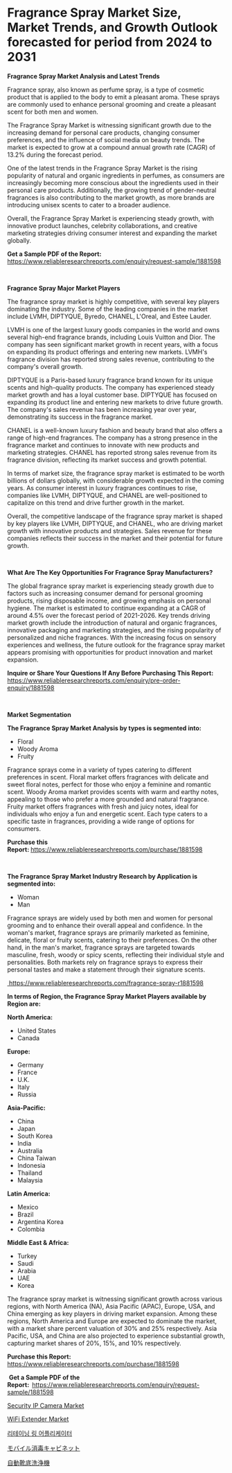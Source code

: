 <p><h1>Fragrance Spray Market Size, Market Trends, and Growth Outlook forecasted for period from 2024 to 2031</h1></p><p><strong>Fragrance Spray Market Analysis and Latest Trends</strong></p>
<p><p>Fragrance spray, also known as perfume spray, is a type of cosmetic product that is applied to the body to emit a pleasant aroma. These sprays are commonly used to enhance personal grooming and create a pleasant scent for both men and women.</p><p>The Fragrance Spray Market is witnessing significant growth due to the increasing demand for personal care products, changing consumer preferences, and the influence of social media on beauty trends. The market is expected to grow at a compound annual growth rate (CAGR) of 13.2% during the forecast period.</p><p>One of the latest trends in the Fragrance Spray Market is the rising popularity of natural and organic ingredients in perfumes, as consumers are increasingly becoming more conscious about the ingredients used in their personal care products. Additionally, the growing trend of gender-neutral fragrances is also contributing to the market growth, as more brands are introducing unisex scents to cater to a broader audience.</p><p>Overall, the Fragrance Spray Market is experiencing steady growth, with innovative product launches, celebrity collaborations, and creative marketing strategies driving consumer interest and expanding the market globally.</p></p>
<p><strong>Get a Sample PDF of the Report:&nbsp;</strong> <a href="https://www.reliableresearchreports.com/enquiry/request-sample/1881598">https://www.reliableresearchreports.com/enquiry/request-sample/1881598</a></p>
<p>&nbsp;</p>
<p><strong>Fragrance Spray Major Market Players</strong></p>
<p><p>The fragrance spray market is highly competitive, with several key players dominating the industry. Some of the leading companies in the market include LVMH, DIPTYQUE, Byredo, CHANEL, L'Oreal, and Estee Lauder.</p><p>LVMH is one of the largest luxury goods companies in the world and owns several high-end fragrance brands, including Louis Vuitton and Dior. The company has seen significant market growth in recent years, with a focus on expanding its product offerings and entering new markets. LVMH's fragrance division has reported strong sales revenue, contributing to the company's overall growth.</p><p>DIPTYQUE is a Paris-based luxury fragrance brand known for its unique scents and high-quality products. The company has experienced steady market growth and has a loyal customer base. DIPTYQUE has focused on expanding its product line and entering new markets to drive future growth. The company's sales revenue has been increasing year over year, demonstrating its success in the fragrance market.</p><p>CHANEL is a well-known luxury fashion and beauty brand that also offers a range of high-end fragrances. The company has a strong presence in the fragrance market and continues to innovate with new products and marketing strategies. CHANEL has reported strong sales revenue from its fragrance division, reflecting its market success and growth potential.</p><p>In terms of market size, the fragrance spray market is estimated to be worth billions of dollars globally, with considerable growth expected in the coming years. As consumer interest in luxury fragrances continues to rise, companies like LVMH, DIPTYQUE, and CHANEL are well-positioned to capitalize on this trend and drive further growth in the market.</p><p>Overall, the competitive landscape of the fragrance spray market is shaped by key players like LVMH, DIPTYQUE, and CHANEL, who are driving market growth with innovative products and strategies. Sales revenue for these companies reflects their success in the market and their potential for future growth.</p></p>
<p>&nbsp;</p>
<p><strong>What Are The Key Opportunities For Fragrance Spray Manufacturers?</strong></p>
<p><p>The global fragrance spray market is experiencing steady growth due to factors such as increasing consumer demand for personal grooming products, rising disposable income, and growing emphasis on personal hygiene. The market is estimated to continue expanding at a CAGR of around 4.5% over the forecast period of 2021-2026. Key trends driving market growth include the introduction of natural and organic fragrances, innovative packaging and marketing strategies, and the rising popularity of personalized and niche fragrances. With the increasing focus on sensory experiences and wellness, the future outlook for the fragrance spray market appears promising with opportunities for product innovation and market expansion.</p></p>
<p><strong>Inquire or Share Your Questions If Any Before Purchasing This Report:</strong> <a href="https://www.reliableresearchreports.com/enquiry/pre-order-enquiry/1881598">https://www.reliableresearchreports.com/enquiry/pre-order-enquiry/1881598</a></p>
<p>&nbsp;</p>
<p><strong>Market Segmentation</strong></p>
<p><strong>The Fragrance Spray Market Analysis by types is segmented into:</strong></p>
<p><ul><li>Floral</li><li>Woody Aroma</li><li>Fruity</li></ul></p>
<p><p>Fragrance sprays come in a variety of types catering to different preferences in scent. Floral market offers fragrances with delicate and sweet floral notes, perfect for those who enjoy a feminine and romantic scent. Woody Aroma market provides scents with warm and earthy notes, appealing to those who prefer a more grounded and natural fragrance. Fruity market offers fragrances with fresh and juicy notes, ideal for individuals who enjoy a fun and energetic scent. Each type caters to a specific taste in fragrances, providing a wide range of options for consumers.</p></p>
<p><strong>Purchase this Report:&nbsp;</strong><a href="https://www.reliableresearchreports.com/purchase/1881598">https://www.reliableresearchreports.com/purchase/1881598</a></p>
<p>&nbsp;</p>
<p><strong>The Fragrance Spray Market Industry Research by Application is segmented into:</strong></p>
<p><ul><li>Woman</li><li>Man</li></ul></p>
<p><p>Fragrance sprays are widely used by both men and women for personal grooming and to enhance their overall appeal and confidence. In the woman's market, fragrance sprays are primarily marketed as feminine, delicate, floral or fruity scents, catering to their preferences. On the other hand, in the man's market, fragrance sprays are targeted towards masculine, fresh, woody or spicy scents, reflecting their individual style and personalities. Both markets rely on fragrance sprays to express their personal tastes and make a statement through their signature scents.</p></p>
<p><a href="https://www.reliableresearchreports.com/fragrance-spray-r1881598">&nbsp;https://www.reliableresearchreports.com/fragrance-spray-r1881598</a></p>
<p><strong>In terms of Region, the Fragrance Spray Market Players available by Region are:</strong></p>
<p>
    <p> <strong> North America: </strong>
        <ul>
            <li>United States</li>
            <li>Canada</li>
        </ul>
        </p> 
    <p> <strong> Europe: </strong>
        <ul>
            <li>Germany</li>
            <li>France</li>
            <li>U.K.</li>
            <li>Italy</li>
            <li>Russia</li>
        </ul>
        </p> 
    <p> <strong> Asia-Pacific: </strong>
        <ul>
            <li>China</li>
            <li>Japan</li>
            <li>South Korea</li>
            <li>India</li>
            <li>Australia</li>
            <li>China Taiwan</li>
            <li>Indonesia</li>
            <li>Thailand</li>
            <li>Malaysia</li>
        </ul>
        </p> 
    <p> <strong> Latin America: </strong>
        <ul>
            <li>Mexico</li>
            <li>Brazil</li>
            <li>Argentina Korea</li>
            <li>Colombia</li>
        </ul>
        </p> 
    <p> <strong> Middle East & Africa: </strong>
        <ul>
            <li>Turkey</li>
            <li>Saudi</li>
            <li>Arabia</li>
            <li>UAE</li>
            <li>Korea</li>
        </ul>
    </p>
    </p>
<p><p>The fragrance spray market is witnessing significant growth across various regions, with North America (NA), Asia Pacific (APAC), Europe, USA, and China emerging as key players in driving market expansion. Among these regions, North America and Europe are expected to dominate the market, with a market share percent valuation of 30% and 25% respectively. Asia Pacific, USA, and China are also projected to experience substantial growth, capturing market shares of 20%, 15%, and 10% respectively.</p></p>
<p><strong>Purchase this Report: </strong><a href="https://www.reliableresearchreports.com/purchase/1881598">https://www.reliableresearchreports.com/purchase/1881598</a></p>
<p>&nbsp;<strong>Get a Sample PDF of the Report:&nbsp;&nbsp;</strong><a href="https://www.reliableresearchreports.com/enquiry/request-sample/1881598">https://www.reliableresearchreports.com/enquiry/request-sample/1881598</a></p>
<p><strong></strong></p>
<p><p><a href="https://github.com/RickHolmes3/Market-Research-Report-List-5/blob/main/security-ip-camera-market.md">Security IP Camera Market</a></p><p><a href="https://github.com/Krish2023na/Market-Research-Report-List-5/blob/main/wifi-extender-market.md">WiFi Extender Market</a></p><p><a href="https://github.com/RichardLueilwitz787/Market-Research-Report-List-2/blob/main/9855919152257.md">리테이닝 링 어플리케이터</a></p><p><a href="https://github.com/KaydenJohns1964/Market-Research-Report-List-2/blob/main/2277742144522.md">モバイル消毒キャビネット</a></p><p><a href="https://github.com/decker5351/Market-Research-Report-List-1/blob/main/8601022144523.md">自動靴底洗浄機</a></p></p>